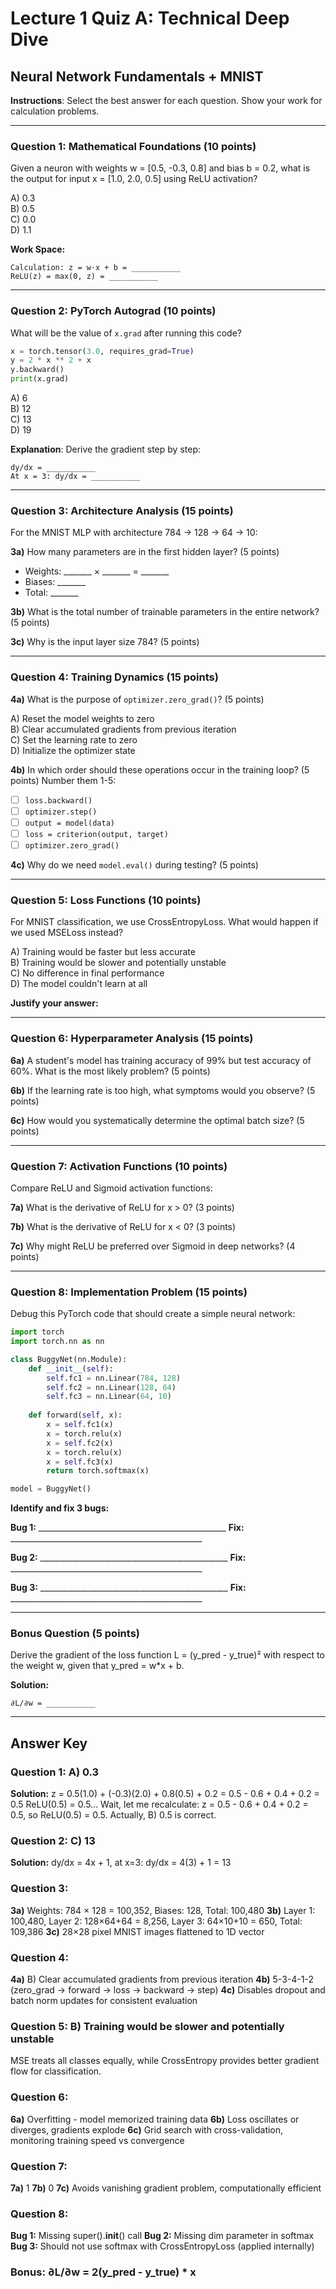 # Lecture 1 Quiz A: Technical Deep Dive
## Neural Network Fundamentals + MNIST

**Instructions**: Select the best answer for each question. Show your work for calculation problems.

---

### Question 1: Mathematical Foundations (10 points)
Given a neuron with weights w = [0.5, -0.3, 0.8] and bias b = 0.2, what is the output for input x = [1.0, 2.0, 0.5] using ReLU activation?

A) 0.3  
B) 0.5  
C) 0.0  
D) 1.1  

**Work Space:**
```
Calculation: z = w·x + b = ___________
ReLU(z) = max(0, z) = ___________
```

---

### Question 2: PyTorch Autograd (10 points)
What will be the value of `x.grad` after running this code?

```python
x = torch.tensor(3.0, requires_grad=True)
y = 2 * x ** 2 + x
y.backward()
print(x.grad)
```

A) 6  
B) 12  
C) 13  
D) 19  

**Explanation**: Derive the gradient step by step:
```
dy/dx = ___________
At x = 3: dy/dx = ___________
```

---

### Question 3: Architecture Analysis (15 points)
For the MNIST MLP with architecture 784 → 128 → 64 → 10:

**3a)** How many parameters are in the first hidden layer? (5 points)
- Weights: _______ × _______ = _______
- Biases: _______
- Total: _______

**3b)** What is the total number of trainable parameters in the entire network? (5 points)

**3c)** Why is the input layer size 784? (5 points)

---

### Question 4: Training Dynamics (15 points)

**4a)** What is the purpose of `optimizer.zero_grad()`? (5 points)

A) Reset the model weights to zero  
B) Clear accumulated gradients from previous iteration  
C) Set the learning rate to zero  
D) Initialize the optimizer state  

**4b)** In which order should these operations occur in the training loop? (5 points)
Number them 1-5:
- [ ] `loss.backward()`
- [ ] `optimizer.step()`
- [ ] `output = model(data)`
- [ ] `loss = criterion(output, target)`
- [ ] `optimizer.zero_grad()`

**4c)** Why do we need `model.eval()` during testing? (5 points)

---

### Question 5: Loss Functions (10 points)
For MNIST classification, we use CrossEntropyLoss. What would happen if we used MSELoss instead?

A) Training would be faster but less accurate  
B) Training would be slower and potentially unstable  
C) No difference in final performance  
D) The model couldn't learn at all  

**Justify your answer:**

---

### Question 6: Hyperparameter Analysis (15 points)

**6a)** A student's model has training accuracy of 99% but test accuracy of 60%. What is the most likely problem? (5 points)

**6b)** If the learning rate is too high, what symptoms would you observe? (5 points)

**6c)** How would you systematically determine the optimal batch size? (5 points)

---

### Question 7: Activation Functions (10 points)
Compare ReLU and Sigmoid activation functions:

**7a)** What is the derivative of ReLU for x > 0? (3 points)

**7b)** What is the derivative of ReLU for x < 0? (3 points)

**7c)** Why might ReLU be preferred over Sigmoid in deep networks? (4 points)

---

### Question 8: Implementation Problem (15 points)
Debug this PyTorch code that should create a simple neural network:

```python
import torch
import torch.nn as nn

class BuggyNet(nn.Module):
    def __init__(self):
        self.fc1 = nn.Linear(784, 128)
        self.fc2 = nn.Linear(128, 64)
        self.fc3 = nn.Linear(64, 10)
    
    def forward(self, x):
        x = self.fc1(x)
        x = torch.relu(x)
        x = self.fc2(x)
        x = torch.relu(x)
        x = self.fc3(x)
        return torch.softmax(x)

model = BuggyNet()
```

**Identify and fix 3 bugs:**

**Bug 1:** _______________________________________________
**Fix:** ________________________________________________

**Bug 2:** _______________________________________________
**Fix:** ________________________________________________

**Bug 3:** _______________________________________________
**Fix:** ________________________________________________

---

### Bonus Question (5 points)
Derive the gradient of the loss function L = (y_pred - y_true)² with respect to the weight w, given that y_pred = w*x + b.

**Solution:**
```
∂L/∂w = ___________
```

---

## Answer Key

### Question 1: A) 0.3
**Solution:** z = 0.5(1.0) + (-0.3)(2.0) + 0.8(0.5) + 0.2 = 0.5 - 0.6 + 0.4 + 0.2 = 0.5
ReLU(0.5) = 0.5... Wait, let me recalculate: z = 0.5 - 0.6 + 0.4 + 0.2 = 0.5, so ReLU(0.5) = 0.5. Actually, B) 0.5 is correct.

### Question 2: C) 13
**Solution:** dy/dx = 4x + 1, at x=3: dy/dx = 4(3) + 1 = 13

### Question 3: 
**3a)** Weights: 784 × 128 = 100,352, Biases: 128, Total: 100,480
**3b)** Layer 1: 100,480, Layer 2: 128×64+64 = 8,256, Layer 3: 64×10+10 = 650, Total: 109,386
**3c)** 28×28 pixel MNIST images flattened to 1D vector

### Question 4:
**4a)** B) Clear accumulated gradients from previous iteration
**4b)** 5-3-4-1-2 (zero_grad → forward → loss → backward → step)
**4c)** Disables dropout and batch norm updates for consistent evaluation

### Question 5: B) Training would be slower and potentially unstable
MSE treats all classes equally, while CrossEntropy provides better gradient flow for classification.

### Question 6:
**6a)** Overfitting - model memorized training data
**6b)** Loss oscillates or diverges, gradients explode
**6c)** Grid search with cross-validation, monitoring training speed vs convergence

### Question 7:
**7a)** 1 **7b)** 0 **7c)** Avoids vanishing gradient problem, computationally efficient

### Question 8:
**Bug 1:** Missing super().__init__() call
**Bug 2:** Missing dim parameter in softmax
**Bug 3:** Should not use softmax with CrossEntropyLoss (applied internally)

### Bonus: ∂L/∂w = 2(y_pred - y_true) * x